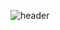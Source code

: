 ![header](https://capsule-render.vercel.app/api?type=waving&color=gradient&height=300&section=header&text=capsule%20render&fontSize=90)
